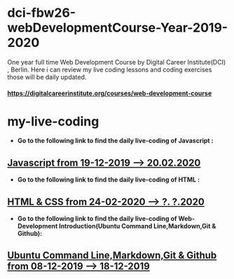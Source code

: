 # dci-fbw26-webDevelopmentCourse-Year-2019-2020

One year full time Web Development Course by Digital Career Institute(DCI) , Berlin. Here i can review my live coding lessons and coding exercises those will be daily updated.

#### https://digitalcareerinstitute.org/courses/web-development-course

# my-live-coding

- **Go to the following link to find the daily live-coding of Javascript :**

## [Javascript from 19-12-2019 --> 20.02.2020](README-JS.md)

- **Go to the following link to find the daily live-coding of HTML :**

## [HTML & CSS from 24-02-2020 --> ?. ?.2020](README-HTML-CSS.md)

- **Go to the following link to find the daily live-coding of Web-Development Introduction(Ubuntu Command Line,Markdown,Git & Github):**

## [Ubuntu Command Line,Markdown,Git & Github from 08-12-2019 --> 18-12-2019](README-TERMINAL-GIT-GITHUB.md)
